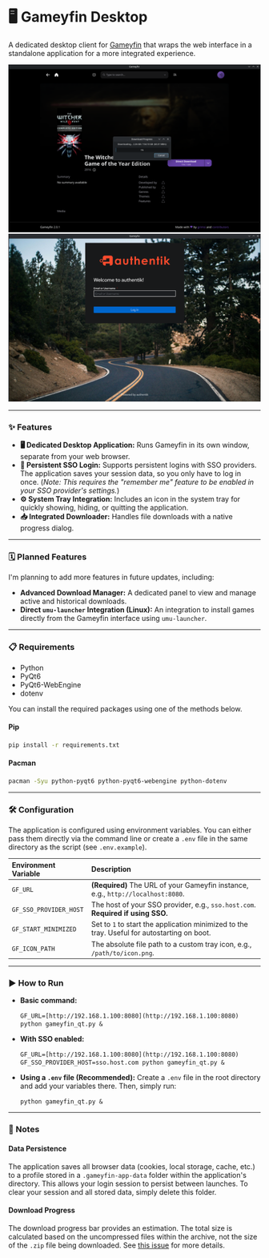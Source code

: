 # 🖥️ Gameyfin Desktop

A dedicated desktop client for [Gameyfin](https://github.com/gameyfin/gameyfin) that wraps the web interface in a standalone application for a more integrated experience.

<img src="preview.png" alt="App preview" width="800">
<img src="preview2.png" alt="App preview" width="800">

---
### ✨ Features

* **🖥️ Dedicated Desktop Application:** Runs Gameyfin in its own window, separate from your web browser.
* **🔑 Persistent SSO Login:** Supports persistent logins with SSO providers. The application saves your session data, so you only have to log in once. (*Note: This requires the "remember me" feature to be enabled in your SSO provider's settings.*)
* **⚙️ System Tray Integration:** Includes an icon in the system tray for quickly showing, hiding, or quitting the application.
* **📥 Integrated Downloader:** Handles file downloads with a native progress dialog.

---
### 🗓️ Planned Features

I'm planning to add more features in future updates, including:

* **Advanced Download Manager:** A dedicated panel to view and manage active and historical downloads.
* **Direct `umu-launcher` Integration (Linux):** An integration to install games directly from the Gameyfin interface using `umu-launcher`.

---
### 📋 Requirements

* Python
* PyQt6
* PyQt6-WebEngine
* dotenv 

You can install the required packages using one of the methods below.

#### Pip

```bash
pip install -r requirements.txt
```

#### Pacman
```bash
pacman -Syu python-pyqt6 python-pyqt6-webengine python-dotenv
```
---
### 🛠️ Configuration

The application is configured using environment variables. You can either pass them directly via the command line or create a `.env` file in the same directory as the script (see `.env.example`).

| Environment Variable | Description |
| :--- |:---|
| `GF_URL` | **(Required)** The URL of your Gameyfin instance, e.g., `http://localhost:8080`. |
| `GF_SSO_PROVIDER_HOST` | The host of your SSO provider, e.g., `sso.host.com`. **Required if using SSO.** |
| `GF_START_MINIMIZED` | Set to `1` to start the application minimized to the tray. Useful for autostarting on boot. |
| `GF_ICON_PATH` | The absolute file path to a custom tray icon, e.g., `/path/to/icon.png`. |

---
### ▶️ How to Run

* **Basic command:**
    ```
    GF_URL=[http://192.168.1.100:8080](http://192.168.1.100:8080) python gameyfin_qt.py &
    ```

* **With SSO enabled:**
    ```
    GF_URL=[http://192.168.1.100:8080](http://192.168.1.100:8080) GF_SSO_PROVIDER_HOST=sso.host.com python gameyfin_qt.py &
    ```

* **Using a `.env` file (Recommended):**
    Create a `.env` file in the root directory and add your variables there. Then, simply run:
    ```
    python gameyfin_qt.py &
    ```
---
### 📝 Notes

#### Data Persistence
The application saves all browser data (cookies, local storage, cache, etc.) to a profile stored in a `.gameyfin-app-data` folder within the application's directory. This allows your login session to persist between launches. To clear your session and all stored data, simply delete this folder.

#### Download Progress
The download progress bar provides an estimation. The total size is calculated based on the uncompressed files within the archive, not the size of the `.zip` file being downloaded. See [this issue](https://github.com/gameyfin/gameyfin/issues/707#issuecomment-2038166299) for more details.